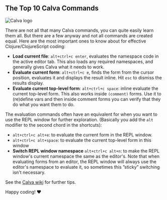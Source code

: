 ## The Top 10 Calva Commands

![Calva logo](/images/calva-64h.png)

There are not all that many Calva commands, you can quite easily learn them all. But there are a few anyway and not all commands are created equal. Here are the most important ones to know about for effective Clojure/ClojureScript coding:

* **Load current file**: `alt+ctrl+c enter`, evaluates the namespace code in the active editor tab. This also loads any required namespaces, and generally gives Calva what it needs to work.
* **Evaluate current form**:  `alt+ctrl+c e`, finds the form from the cursor position, evaluates it and displays the result inline. Hit `esc` to dismiss the results display.
* **Evaluate current top-level form**: `alt+ctrl+c space`: inline evaluate the current top-level form. This also works inside `(comment)` forms. Use it to (re)define vars and then inside comment forms you can verify that they do what you want them to do.

The evaluation commands often have an equivalent for when you want to use the REPL window for further exploration. (Basically you add the `alt` modifier to the second chord in the shortcuts):
* `alt+ctrl+c alt+e`: to evaluate the current form in the REPL window.
* `alt+ctrl+c alt+space`: to evaluate the current top-level form in this window
* **Switch REPL window namespace** `alt+ctrl+c alt+n`: to make the REPL window's current namespace the same as the editor's. Note that when evaluating forms from an editor, the REPL window will always use the editor's namespace to evaluate it, so sometimes this ”sticky” switching isn't necessary.

See the [Calva wiki](https://github.com/BetterThanTomorrow/calva/wiki) for further tips.

Happy coding! ❤️